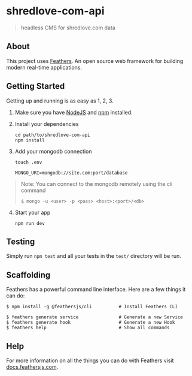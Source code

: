 # shredlove-com-api

> headless CMS for shredlove.com data

## About

This project uses [Feathers](http://feathersjs.com). An open source web framework for building modern real-time applications.

## Getting Started

Getting up and running is as easy as 1, 2, 3.

1. Make sure you have [NodeJS](https://nodejs.org/) and [npm](https://www.npmjs.com/) installed.
2. Install your dependencies

    ```
    cd path/to/shredlove-com-api
    npm install
    ```

3. Add your mongodb connection

    ```
    touch .env
    ```
    ```
    MONGO_URI=mongodb://site.com:port/database
    ```

> Note: You can connect to the mongodb remotely using the cli command
> ```
> $ mongo -u <user> -p <pass> <host>:<port>/<db>
> ```

4. Start your app

    ```
    npm run dev
    ```

## Testing

Simply run `npm test` and all your tests in the `test/` directory will be run.

## Scaffolding

Feathers has a powerful command line interface. Here are a few things it can do:

```
$ npm install -g @feathersjs/cli          # Install Feathers CLI

$ feathers generate service               # Generate a new Service
$ feathers generate hook                  # Generate a new Hook
$ feathers help                           # Show all commands
```

## Help

For more information on all the things you can do with Feathers visit [docs.feathersjs.com](http://docs.feathersjs.com).
